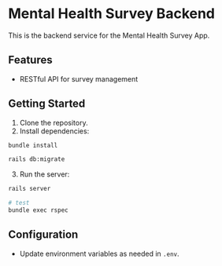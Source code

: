 # Mental Health Survey Backend

This is the backend service for the Mental Health Survey App.

## Features

- RESTful API for survey management

## Getting Started

1. Clone the repository.
2. Install dependencies:

```bash
bundle install

rails db:migrate
```

3. Run the server:

```bash
rails server

# test
bundle exec rspec
```

## Configuration

- Update environment variables as needed in `.env`.
